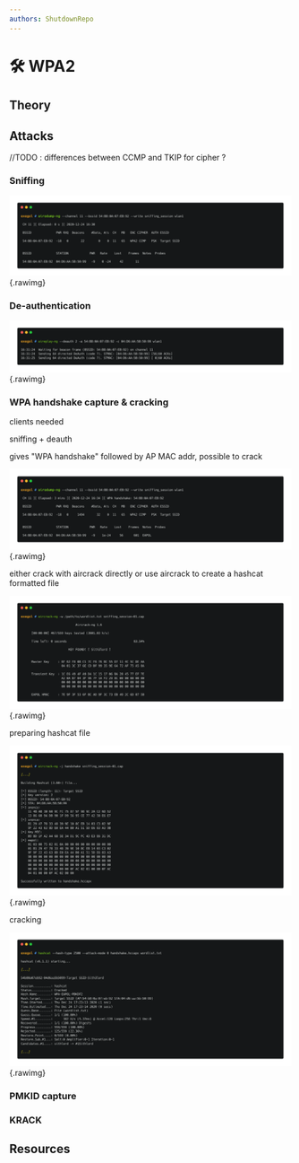 ```yaml
---
authors: ShutdownRepo
---
```


# 🛠️ WPA2

## Theory



## Attacks

//TODO : differences between CCMP and TKIP for cipher ? 

### Sniffing

![](./assets/sniffing.png){.rawimg}


### De-authentication

![](./assets/deauth.png){.rawimg}

### WPA handshake capture & cracking

clients needed

sniffing + deauth

gives "WPA handshake" followed by AP MAC addr, possible to crack

![](./assets/wpahandshake.png){.rawimg}

either crack with aircrack directly or use aircrack to create a hashcat formatted file

![](./assets/aircrack_crack.png){.rawimg}

preparing hashcat file

![](./assets/aircrack_hashcat.png){.rawimg}

cracking

![](./assets/hashcat.png){.rawimg}

### PMKID capture



### KRACK



## Resources

